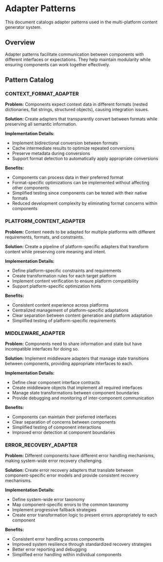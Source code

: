# Adapter Patterns

This document catalogs adapter patterns used in the multi-platform content generator system.

## Overview

Adapter patterns facilitate communication between components with different interfaces or expectations. They help maintain modularity while ensuring components can work together effectively.

## Pattern Catalog

### CONTEXT_FORMAT_ADAPTER

**Problem:** Components expect context data in different formats (nested dictionaries, flat strings, structured objects), causing integration issues.

**Solution:** Create adapters that transparently convert between formats while preserving all semantic information.

**Implementation Details:**
- Implement bidirectional conversion between formats
- Cache intermediate results to optimize repeated conversions
- Preserve metadata during conversions
- Support format detection to automatically apply appropriate conversions

**Benefits:**
- Components can process data in their preferred format
- Format-specific optimizations can be implemented without affecting other components
- Simplified testing since components can be tested with their native formats
- Reduced development complexity by eliminating format concerns within components

### PLATFORM_CONTENT_ADAPTER

**Problem:** Content needs to be adapted for multiple platforms with different requirements, formats, and constraints.

**Solution:** Create a pipeline of platform-specific adapters that transform content while preserving core meaning and intent.

**Implementation Details:**
- Define platform-specific constraints and requirements
- Create transformation rules for each target platform
- Implement content verification to ensure platform compatibility
- Support platform-specific optimization hints

**Benefits:**
- Consistent content experience across platforms
- Centralized management of platform-specific adaptations
- Clear separation between content generation and platform adaptation
- Simplified testing of platform-specific requirements

### MIDDLEWARE_ADAPTER

**Problem:** Components need to share information and state but have incompatible interfaces for doing so.

**Solution:** Implement middleware adapters that manage state transitions between components, providing appropriate interfaces to each.

**Implementation Details:**
- Define clear component interface contracts
- Create middleware objects that implement all required interfaces
- Manage state transformations between component boundaries
- Provide debugging and monitoring of inter-component communication

**Benefits:**
- Components can maintain their preferred interfaces
- Clear separation of concerns between components
- Simplified testing of component interactions
- Improved error detection at component boundaries

### ERROR_RECOVERY_ADAPTER

**Problem:** Different components have different error handling mechanisms, making system-wide error recovery challenging.

**Solution:** Create error recovery adapters that translate between component-specific error models and provide consistent recovery mechanisms.

**Implementation Details:**
- Define system-wide error taxonomy
- Map component-specific errors to the common taxonomy
- Implement progressive fallback strategies
- Create error transformation logic to present errors appropriately to each component

**Benefits:**
- Consistent error handling across components
- Improved system resilience through standardized recovery strategies
- Better error reporting and debugging
- Simplified error handling within individual components
